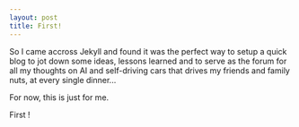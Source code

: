 ```yaml
---
layout: post
title: First!
---
```


So I came accross Jekyll and found it was the perfect way to setup a quick blog to jot down some ideas, lessons learned and to serve as the forum for all my thoughts on AI and self-driving cars that drives my friends and family nuts, at every single dinner...

For now, this is just for me.

First !
